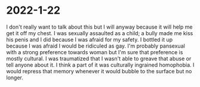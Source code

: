 # 2022-1-22

I don't really want to talk about this but I will anyway because it will help me get it off my chest. I was sexually assaulted as a child; a bully made me kiss his penis and I did because I was afraid for my safety. I bottled it up because I was afraid I would be ridiculed as gay. I'm probably pansexual with a strong preference towards woman but I'm sure that preference is mostly cultural. I was traumatized that I wasn't able to greave that abuse or tell anyone about it. I think a part of it was culturally ingrained homophobia. I would repress that memory whenever it would bubble to the surface but no longer. 
